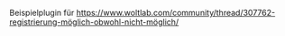 Beispielplugin für https://www.woltlab.com/community/thread/307762-registrierung-möglich-obwohl-nicht-möglich/
